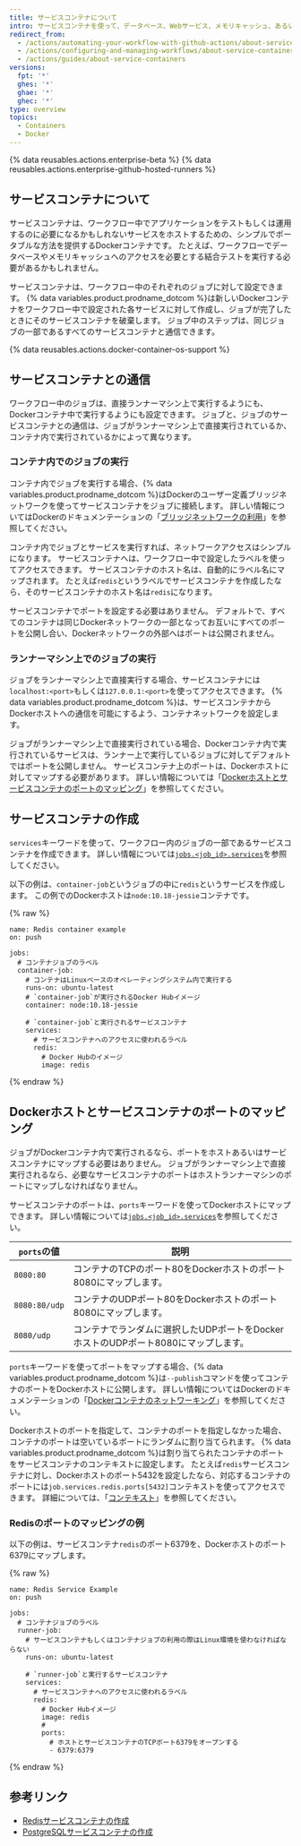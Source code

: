 ```yaml
---
title: サービスコンテナについて
intro: サービスコンテナを使って、データベース、Webサービス、メモリキャッシュ、あるいはその他のツールをワークフローに接続できます。
redirect_from:
  - /actions/automating-your-workflow-with-github-actions/about-service-containers
  - /actions/configuring-and-managing-workflows/about-service-containers
  - /actions/guides/about-service-containers
versions:
  fpt: '*'
  ghes: '*'
  ghae: '*'
  ghec: '*'
type: overview
topics:
  - Containers
  - Docker
---
```


{% data reusables.actions.enterprise-beta %}
{% data reusables.actions.enterprise-github-hosted-runners %}

## サービスコンテナについて

サービスコンテナは、ワークフロー中でアプリケーションをテストもしくは運用するのに必要になるかもしれないサービスをホストするための、シンプルでポータブルな方法を提供するDockerコンテナです。 たとえば、ワークフローでデータベースやメモリキャッシュへのアクセスを必要とする結合テストを実行する必要があるかもしれません。

サービスコンテナは、ワークフロー中のそれぞれのジョブに対して設定できます。 {% data variables.product.prodname_dotcom %}は新しいDockerコンテナをワークフロー中で設定された各サービスに対して作成し、ジョブが完了したときにそのサービスコンテナを破棄します。 ジョブ中のステップは、同じジョブの一部であるすべてのサービスコンテナと通信できます。

{% data reusables.actions.docker-container-os-support %}

## サービスコンテナとの通信

ワークフロー中のジョブは、直接ランナーマシン上で実行するようにも、Dockerコンテナ中で実行するようにも設定できます。 ジョブと、ジョブのサービスコンテナとの通信は、ジョブがランナーマシン上で直接実行されているか、コンテナ内で実行されているかによって異なります。

### コンテナ内でのジョブの実行

コンテナ内でジョブを実行する場合、{% data variables.product.prodname_dotcom %}はDockerのユーザー定義ブリッジネットワークを使ってサービスコンテナをジョブに接続します。 詳しい情報についてはDockerのドキュメンテーションの「[ブリッジネットワークの利用](https://docs.docker.com/network/bridge/)」を参照してください。

コンテナ内でジョブとサービスを実行すれば、ネットワークアクセスはシンプルになります。 サービスコンテナへは、ワークフロー中で設定したラベルを使ってアクセスできます。 サービスコンテナのホスト名は、自動的にラベル名にマップされます。 たとえば`redis`というラベルでサービスコンテナを作成したなら、そのサービスコンテナのホスト名は`redis`になります。

サービスコンテナでポートを設定する必要はありません。 デフォルトで、すべてのコンテナは同じDockerネットワークの一部となってお互いにすべてのポートを公開し合い、Dockerネットワークの外部へはポートは公開されません。

### ランナーマシン上でのジョブの実行

ジョブをランナーマシン上で直接実行する場合、サービスコンテナには`localhost:<port>`もしくは`127.0.0.1:<port>`を使ってアクセスできます。 {% data variables.product.prodname_dotcom %}は、サービスコンテナからDockerホストへの通信を可能にするよう、コンテナネットワークを設定します。

ジョブがランナーマシン上で直接実行されている場合、Dockerコンテナ内で実行されているサービスは、ランナー上で実行しているジョブに対してデフォルトではポートを公開しません。 サービスコンテナ上のポートは、Dockerホストに対してマップする必要があります。 詳しい情報については「[Dockerホストとサービスコンテナのポートのマッピング](/actions/automating-your-workflow-with-github-actions/about-service-containers#mapping-docker-host-and-service-container-ports)」を参照してください。

## サービスコンテナの作成

`services`キーワードを使って、ワークフロー内のジョブの一部であるサービスコンテナを作成できます。 詳しい情報については[`jobs.<job_id>.services`](/actions/automating-your-workflow-with-github-actions/workflow-syntax-for-github-actions#jobsjob_idservices)を参照してください。

以下の例は、`container-job`というジョブの中に`redis`というサービスを作成します。 この例でのDockerホストは`node:10.18-jessie`コンテナです。

{% raw %}
```yaml{:copy}
name: Redis container example
on: push

jobs:
  # コンテナジョブのラベル
  container-job:
    # コンテナはLinuxベースのオペレーティングシステム内で実行する
    runs-on: ubuntu-latest
    # `container-job`が実行されるDocker Hubイメージ
    container: node:10.18-jessie

    # `container-job`と実行されるサービスコンテナ
    services:
      # サービスコンテナへのアクセスに使われるラベル
      redis:
        # Docker Hubのイメージ
        image: redis
```
{% endraw %}

## Dockerホストとサービスコンテナのポートのマッピング

ジョブがDockerコンテナ内で実行されるなら、ポートをホストあるいはサービスコンテナにマップする必要はありません。 ジョブがランナーマシン上で直接実行されるなら、必要なサービスコンテナのポートはホストランナーマシンのポートにマップしなければなりません。

サービスコンテナのポートは、`ports`キーワードを使ってDockerホストにマップできます。 詳しい情報については[`jobs.<job_id>.services`](/actions/automating-your-workflow-with-github-actions/workflow-syntax-for-github-actions#jobsjob_idservices)を参照してください。

| `ports`の値     | 説明                                                |
| ------------- | ------------------------------------------------- |
| `8080:80`     | コンテナのTCPのポート80をDockerホストのポート8080にマップします。          |
| `8080:80/udp` | コンテナのUDPポート80をDockerホストのポート8080にマップします。           |
| `8080/udp`    | コンテナでランダムに選択したUDPポートをDockerホストのUDPポート8080にマップします。 |

`ports`キーワードを使ってポートをマップする場合、{% data variables.product.prodname_dotcom %}は`--publish`コマンドを使ってコンテナのポートをDockerホストに公開します。 詳しい情報についてはDockerのドキュメンテーションの「[Dockerコンテナのネットワーキング](https://docs.docker.com/config/containers/container-networking/)」を参照してください。

Dockerホストのポートを指定して、コンテナのポートを指定しなかった場合、コンテナのポートは空いているポートにランダムに割り当てられます。 {% data variables.product.prodname_dotcom %}は割り当てられたコンテナのポートをサービスコンテナのコンテキストに設定します。 たとえば`redis`サービスコンテナに対し、Dockerホストのポート5432を設定したなら、対応するコンテナのポートには`job.services.redis.ports[5432]`コンテキストを使ってアクセスできます。 詳細については、「[コンテキスト](/actions/learn-github-actions/contexts#job-context)」を参照してください。

### Redisのポートのマッピングの例

以下の例は、サービスコンテナ`redis`のポート6379を、Dockerホストのポート6379にマップします。

{% raw %}
```yaml{:copy}
name: Redis Service Example
on: push

jobs:
  # コンテナジョブのラベル
  runner-job:
    # サービスコンテナもしくはコンテナジョブの利用の際はLinux環境を使わなければならない
    runs-on: ubuntu-latest

    # `runner-job`と実行するサービスコンテナ
    services:
      # サービスコンテナへのアクセスに使われるラベル
      redis:
        # Docker Hubイメージ
        image: redis
        #
        ports:
          # ホストとサービスコンテナのTCPポート6379をオープンする
          - 6379:6379
```
{% endraw %}

## 参考リンク

- [Redisサービスコンテナの作成](/actions/automating-your-workflow-with-github-actions/creating-redis-service-containers)
- [PostgreSQLサービスコンテナの作成](/actions/automating-your-workflow-with-github-actions/creating-postgresql-service-containers)
